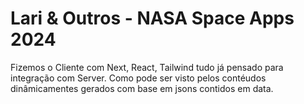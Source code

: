 # Lari & Outros - NASA Space Apps 2024

Fizemos o Cliente com Next, React, Tailwind tudo já pensado para integração com Server.
Como pode ser visto pelos contéudos dinâmicamentes gerados com base em jsons contidos em data.